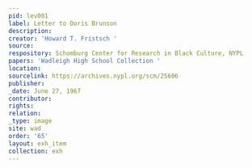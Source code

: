 ```yaml
---
pid: lev001
label: Letter to Doris Brunson
description:
creator: 'Howard T. Fristsch '
source:
respository: Schomburg Center for Research in Black Culture, NYPL
papers: 'Wadleigh High School Collection '
location:
sourcelink: https://archives.nypl.org/scm/25606
publisher:
_date: June 27, 1967
contributor:
rights:
relation:
_type: image
site: wad
order: '65'
layout: exh_item
collection: exh
---
```

